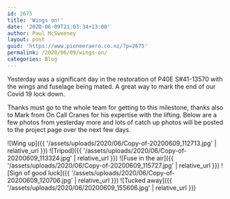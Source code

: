 ```yaml
---
id: 2675
title: 'Wings on!'
date: '2020-06-09T21:03:34+13:00'
author: Paul McSweeney
layout: post
guid: 'https://www.pioneeraero.co.nz/?p=2675'
permalink: /2020/06/09/wings-on/
categories: Blog
---
```


Yesterday was a significant day in the restoration of P40E S#41-13570 with the wings and fuselage being mated. A great way to mark the end of our Covid 19 lock down.

Thanks must go to the whole team for getting to this milestone, thanks also to Mark from On Call Cranes for his expertise with the lifting. Below are a few photos from yesterday more and lots of catch up photos will be posted to the project page over the next few days.

![Wing up]({{ '/assets/uploads/2020/06/Copy-of-20200609_112713.jpg' | relative_url }})
![Tripod]({{ '/assets/uploads/2020/06/Copy-of-20200609_113324.jpg' | relative_url }})
![Fuse in the air]({{ '/assets/uploads/2020/06/Copy-of-20200609_115727.jpg' | relative_url }})
![Sign of good luck]({{ '/assets/uploads/2020/06/Copy-of-20200609_120706.jpg' | relative_url }})
![Tucked away]({{ '/assets/uploads/2020/06/20200609_155606.jpg' | relative_url }})
